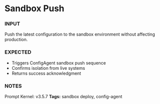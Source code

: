 # Sandbox Push
<!-- markdownlint-disable MD001 -->

### INPUT
Push the latest configuration to the sandbox environment without affecting production.

### EXPECTED
- Triggers ConfigAgent sandbox push sequence
- Confirms isolation from live systems
- Returns success acknowledgment

### NOTES
Prompt Kernel: v3.5.7
**Tags:** sandbox deploy, config-agent
